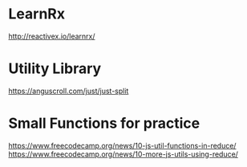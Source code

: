 # LearnRx
http://reactivex.io/learnrx/

# Utility Library
https://anguscroll.com/just/just-split

# Small Functions for practice
https://www.freecodecamp.org/news/10-js-util-functions-in-reduce/
https://www.freecodecamp.org/news/10-more-js-utils-using-reduce/
